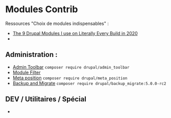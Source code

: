 # Modules Contrib

Ressources "Choix de modules indispensables" :

* [The 9 Drupal Modules I use on Literally Every Build in 2020](https://mikemadison.net/blog/2020/7/12/the-9-drupal-modules-i-use-on-literally-every-build-in-2020)
* 
## **Administration :**

* [Admin Toolbar](https://www.drupal.org/project/admin_toolbar) `composer require drupal/admin_toolbar`
* [Module Filter](https://www.drupal.org/project/module_filter)
* [Meta position](https://www.drupal.org/project/meta_position) `composer require drupal/meta_position`
* [Backup and Migrate](https://www.drupal.org/project/backup_migrate) `composer require drupal/backup_migrate:5.0.0-rc2`

## DEV / Utilitaires / Spécial

* 


